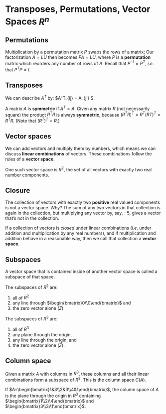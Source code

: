 # Transposes, Permutations, Vector Spaces $R^n$



## Permutations

Multiplication by a permutation matrix $P$ swaps the rows of a matrix; Our factorization $A = LU$ then becomes $PA = LU$, where $P$ is a **permutation** matrix which reorders any number of rows of $A$. Recall that $P^{−1} = P^{T}$, $i.e$. that $P^TP = I$. 



## Transposes 

We can describe $A^T$ by: $A^T_{ij}  = A_{ji} $.

A matrix $A$ is **symmetric** if $A^T = A$. Given any matrix $R$ (not necessarily square) the product $R^TR$ is always **symmetric**, because $(R^TR)^T = R^T(RT)^T = R^TR$. (Note that $(R^T)^T = R$.) 

## Vector spaces 

We can add vectors and multiply them by numbers, which means we can discuss **linear combinations** of vectors. These combinations follow the rules of a **vector space**. 

One such vector space is $R^2$, the set of all vectors with exactly two real number components. 



## Closure 

The collection of vectors with exactly two **positive** real valued components is not a vector space. Why? The sum of any two vectors in that collection is again in the collection, but multiplying any vector by, say, −5, gives a vector that’s not in the collection. 



If a collection of vectors is *closed* under linear combinations ($i.e.$ under addition and multiplication by any real numbers), and if multiplication and addition behave in a reasonable way, then we call that collection a **vector space**. 

## Subspaces 

A vector space that is contained inside of another vector space is called a subspace of that space. 

The subspaces of $R^2$ are: 

1. all of $R^2$
2. any line through $\begin{bmatrix}0\\0\end{bmatrix}​$ and
3. the zero vector alone $(Z)$

The subspaces of $R^3$ are: 

1. all of $R^3$
2. any plane through the origin,
3. any line through the origin, and
4. the zero vector alone $(Z)$.

## Column space 

Given a matrix $A$ with columns in $R^3$, these columns and all their linear combinations form a subspace of $R^3$. This is the column space $C(A)$. 

If $A=\begin{bmatrix}1&3\\2&3\\4&1\end{bmatrix}$, the column space of $A$ is the plane through the origin in $R^3$ containing  $\begin{bmatrix}1\\2\\4\end{bmatrix}$ and $\begin{bmatrix}3\\3\\1\end{bmatrix}$.